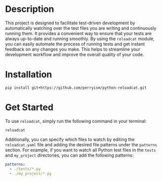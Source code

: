 # Description

This project is designed to facilitate test-driven development by automatically watching over the test files you are writing and continuously running them. It provides a convenient way to ensure that your tests are always up-to-date and running smoothly. By using the `reloadcat` module, you can easily automate the process of running tests and get instant feedback on any changes you make. This helps to streamline your development workflow and improve the overall quality of your code. 


# Installation

```
pip install git+https://github.com/perryism/python-reloadcat.git
```

# Get Started

To use `reloadcat`, simply run the following command in your terminal:

```
reloadcat
```

Additionally, you can specify which files to watch by editing the `reloadcat.yaml` file and adding the desired file patterns under the `patterns` section. For example, if you want to watch all Python test files in the `tests` and `my_project` directories, you can add the following patterns:

```yaml
patterns:
  - ./tests/*.py
  - ./my_project/*.py
```
